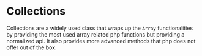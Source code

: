 # Collections

Collections are a widely used class that wraps up the `Array` functionalities by providing the most used array related
php functions but providing a normalized api. It also provides more advanced methods that php does not offer out of the box.

